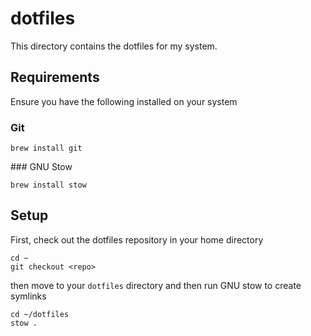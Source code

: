 # dotfiles

This directory contains the dotfiles for my system.

## Requirements

Ensure you have the following installed on your system

### Git

```
brew install git
```

### GNU Stow

```
brew install stow
```

## Setup

First, check out the dotfiles repository in your home directory

```
cd ~
git checkout <repo>
```

then move to your `dotfiles` directory and then run GNU stow to create symlinks

```
cd ~/dotfiles
stow .
```

